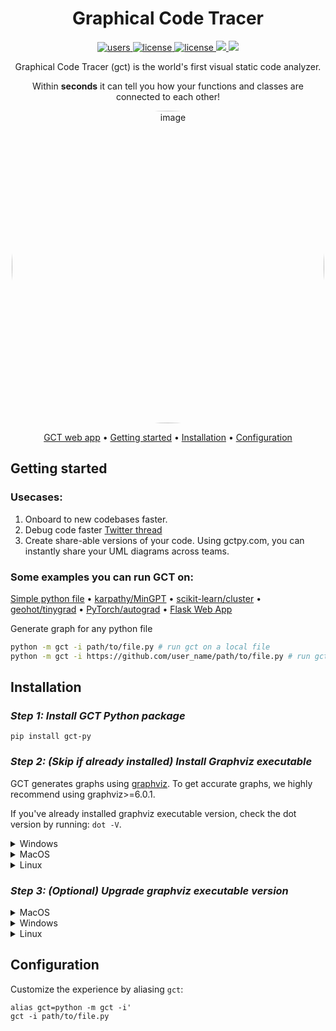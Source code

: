 

<div align="center">

# Graphical Code Tracer
<p align="center">
  <a href="https://pepy.tech/project/gct-py">
    <img src="https://static.pepy.tech/badge/gct-py" alt="users">
  </a>
  <a href="https://github.com/QasimWani/gct/blob/main/LICENSE">
    <img src="https://img.shields.io/badge/License-GNU%20GPL-green.svg" alt="license"/>
  </a>
  <a href="https://pypi.org/project/gct-py">
    <img src="https://img.shields.io/pypi/v/gct-py?color=blue" alt="license"/>
  </a>
  <a href="https://github.com/QasimWani/gct/graphs/contributors" alt="Contributors">
    <img src="https://img.shields.io/github/contributors/QasimWani/gct" />
  </a>
  <a target="_blank" href="https://twitter.com/intent/tweet?text=GCT is a code visualization tool that generates a graphical representation of any python program! Try it out: https://gctpy.com" class="item">
          <img src="https://img.shields.io/twitter/url?label=Tweet&amp;style=social&amp;url=https://gctpy.com">
        </a>
</p>

Graphical Code Tracer (gct) is the world's first visual static code analyzer.

Within **seconds** it can tell you how your functions and classes are connected to each other!

<a href="https://gctpy.com/graph/d7b78eade68aea0db04cc4b0e170e3bb50ab1fdd5dfead522dfa596babf534cf">
<img width="500" style="border-radius: 50%;" alt="image" src="https://user-images.githubusercontent.com/43754306/210659872-98e5b8c7-9425-4479-a473-1cce6ccfbd00.png">
</a>

  
[GCT web app](https://gctpy.com) •
[Getting started](#getting-started) •
[Installation](#installation) •
[Configuration](#configuration)

</div>

## Getting started


### Usecases:
1. Onboard to new codebases faster.
2. Debug code faster [Twitter thread](https://twitter.com/qasim31wani/status/1609677492347981825)
3. Create share-able versions of your code. Using gctpy.com, you can instantly share your UML diagrams across teams.


### Some examples you can run GCT on:

[Simple python file](https://gctpy.com/graph/5888f26bdbc0661b7a060552f518e1d129b83b6a303c317ee7aa72524cdbd3c8) •
[karpathy/MinGPT](https://gctpy.com/graph/633f83124187744cc37e50c156c4057408a1832422217f84b8837a2aa21a4489) •
[scikit-learn/cluster](https://gctpy.com/graph/e42dc4424c1ce403d9e474881ce8ed820d09fe08a5432aa61c232c3d6206c546) •
[geohot/tinygrad](https://gctpy.com/graph/a73b37913d69cfbdce7f7334d77410df709b9ecfe744fd1cbbe5667dfc785276) •
[PyTorch/autograd](https://gctpy.com/graph/667d9a1b24d6a00cfc2eb50eb28cb6f0d1d949c2c91eaf83b767771b40499c63) •
[Flask Web App](https://gctpy.com/graph/8ffedfe38ee614410f3919cd5f576f4afb07a29717fbcfb5fefa8d5d772c11e7)


Generate graph for any python file
```sh
python -m gct -i path/to/file.py # run gct on a local file
python -m gct -i https://github.com/user_name/path/to/file.py # run gct on a file hosted on a web server
```


## Installation

### *Step 1: Install GCT Python package*

```
pip install gct-py
```


### *Step 2: (Skip if already installed) Install Graphviz executable*

GCT generates graphs using [graphviz](https://graphviz.org). To get accurate graphs, we highly
recommend using graphviz>=6.0.1.

If you've already installed graphviz executable version, check the dot version by running: `dot -V`.

<details>
  <summary>Windows</summary>

  Install graphviz by downloading executable (version >=6.0.1) from [graphviz](https://graphviz.org/download/#windows) website.
  
</details>

<details>
  <summary>MacOS</summary>

  (Optional) more details: [graphviz](https://graphviz.org/download/#mac).
  
```
  brew install graphviz
```
  
</details>

<details>
  <summary>Linux</summary>

  (optional) more details: [graphviz](https://graphviz.org/download/#linux).
  
Install graphviz by downloading version >=6.0.1 from [graphviz](https://graphviz.org/download/#linux) website.
Unfortunately, graphviz is only updated to 2.4 on Linux systems. We've seen inconsistencies from the GCT outputs when
using this version, particularly in clustering python classes together. You can still run it, however, for more accurate
information, try out the easy-to-use web app: [gctpy.com](https://gctpy.com).
  
```
  sudo apt install graphviz
```
  
</details>


### *Step 3: (Optional) Upgrade graphviz executable version*


<details>
  <summary>MacOS</summary>
  
  Find dot path:
  ```
  where dot
  ```
  Remove dot executable:
  ```
  sudo rm -rf "path/to/dot/executable"
  ```
  Uninstall graphviz package:
  ```
  brew uninstall graphviz
  ```
  Install graphviz package:
  ```
  brew install graphviz
  ```
  
</details>

<details>
  <summary>Windows</summary>
  
  Find dot path:
  ```
  where dot
  ```
  Remove dot executable:
  ```
  del "/path/to/dot/executable"
  ```
  Uninstall graphviz package:
  ```
  sudo rm -rf /Applications/graphviz.app
  ```
  
  Install graphviz package using [instructions](#step-2-install-graphviz-executable-skip-if-its-already-installed) shared above.
</details>

<details>
  <summary>Linux</summary>
  
  Find dot path:
  ```
  which dot
  ```
  Remove dot executable:
  ```
  sudo rm -rf "path/to/dot/executable"
  ```
  Uninstall graphviz package:
  ```
  sudo apt-get remove graphviz
  ```
  Install graphviz package:
  ```
  sudo apt install graphviz
  ```
  
</details>
  
  
## Configuration

Customize the experience by aliasing `gct`:
```
alias gct=python -m gct -i'
gct -i path/to/file.py
```


  

